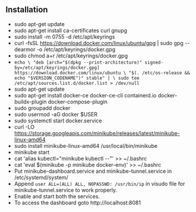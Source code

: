## Installation
- sudo apt-get update
- sudo apt-get install ca-certificates curl gnupg
- sudo install -m 0755 -d /etc/apt/keyrings
- curl -fsSL https://download.docker.com/linux/ubuntu/gpg | sudo gpg --dearmor -o /etc/apt/keyrings/docker.gpg
- sudo chmod a+r /etc/apt/keyrings/docker.gpg
- `echo \
  "deb [arch="$(dpkg --print-architecture)" signed-by=/etc/apt/keyrings/docker.gpg] https://download.docker.com/linux/ubuntu \
  "$(. /etc/os-release && echo "$VERSION_CODENAME")" stable" | \
  sudo tee /etc/apt/sources.list.d/docker.list > /dev/null`
- sudo apt-get update
- sudo apt-get install docker-ce docker-ce-cli containerd.io docker-buildx-plugin docker-compose-plugin
- sudo groupadd docker
- sudo usermod -aG docker $USER
- sudo systemctl start docker.service
- curl -LO https://storage.googleapis.com/minikube/releases/latest/minikube-linux-amd64
- sudo install minikube-linux-amd64 /usr/local/bin/minikube
- minikube start
- cat 'alias kubectl="minikube kubectl --"' >> ~/.bashrc
- cat 'eval $(minikube -p minikube docker-env)' >> ~/.bashrc
- Put minikube-dashboard.service and minikube-tunnel.service in /etc/systemd/system/
- Append `user ALL=(ALL) ALL, NOPASSWD: /usr/bin/ip` in visudo file for minikube-tunnel.service to work properly.
- Enable and start both the services.
- To access the dashboard goto http://localhost:8081
